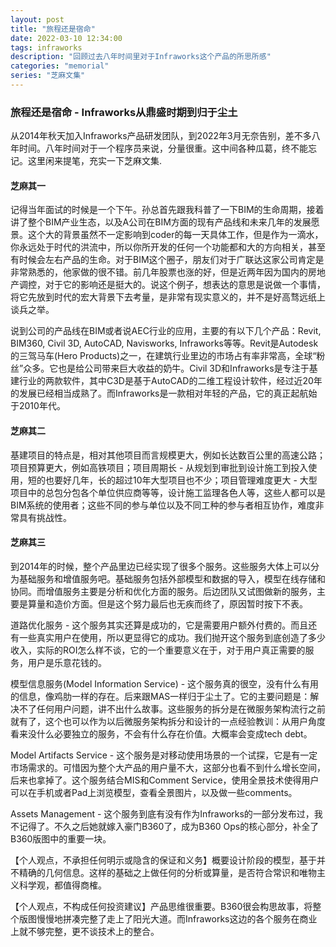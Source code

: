 ```yaml
---
layout: post
title: "旅程还是宿命"
date: 2022-03-10 12:34:00
tags: infraworks
description: "回顾过去八年时间里对于Infraworks这个产品的所思所感"
categories: "memorial"
series: "芝麻文集"
---
```


### 旅程还是宿命  - Infraworks从鼎盛时期到归于尘土

从2014年秋天加入Infraworks产品研发团队，到2022年3月无奈告别，差不多八年时间。八年时间对于一个程序员来说，分量很重。这中间各种瓜葛，终不能忘记。这里闲来提笔，充实一下芝麻文集.

#### 芝麻其一

记得当年面试的时候是一个下午。孙总首先跟我科普了一下BIM的生命周期，接着讲了整个BIM产业生态，以及A公司在BIM方面的现有产品线和未来几年的发展愿景。这个大的背景虽然不一定影响到coder的每一天具体工作，但是作为一滴水，你永远处于时代的洪流中，所以你所开发的任何一个功能都和大的方向相关，甚至有时候会左右产品的生命。对于BIM这个圈子，朋友们对于广联达这家公司肯定是非常熟悉的，他家做的很不错。前几年股票也涨的好，但是近两年因为国内的房地产调控，对于它的影响还是挺大的。说这个例子，想表达的意思是说做一个事情，将它先放到时代的宏大背景下去考量，是非常有现实意义的，并不是好高骛远纸上谈兵之举。

说到公司的产品线在BIM或者说AEC行业的应用，主要的有以下几个产品：Revit, BIM360, Civil 3D, AutoCAD, Navisworks, Infraworks等等。Revit是Autodesk的三驾马车(Hero Products)之一，在建筑行业里边的市场占有率非常高，全球“粉丝”众多。它也是给公司带来巨大收益的奶牛。Civil 3D和Infraworks是专注于基建行业的两款软件，其中C3D是基于AutoCAD的二维工程设计软件，经过近20年的发展已经相当成熟了。而Infraworks是一款相对年轻的产品，它的真正起航始于2010年代。 


#### 芝麻其二

基建项目的特点是，相对其他项目而言规模更大，例如长达数百公里的高速公路；项目预算更大，例如高铁项目；项目周期长 - 从规划到审批到设计施工到投入使用，短的也要好几年，长的超过10年大型项目也不少；项目管理难度更大 - 大型项目中的总包分包各个单位供应商等等，设计施工监理各色人等，这些人都可以是BIM系统的使用者；这些不同的参与单位以及不同工种的参与者相互协作，难度非常具有挑战性。

#### 芝麻其三

到2014年的时候，整个产品里边已经实现了很多个服务。这些服务大体上可以分为基础服务和增值服务吧。基础服务包括外部模型和数据的导入，模型在线存储和协同。而增值服务主要是分析和优化方面的服务。后边团队又试图做新的服务，主要是算量和造价方面。但是这个努力最后也无疾而终了，原因暂时按下不表。


道路优化服务 - 这个服务其实还算是成功的，它是需要用户额外付费的。而且还有一些真实用户在使用，所以更显得它的成功。我们抛开这个服务到底创造了多少收入，实际的ROI怎么样不谈，它的一个重要意义在于，对于用户真正需要的服务，用户是乐意花钱的。

模型信息服务(Model Information Service) - 这个服务真的很空，没有什么有用的信息，像鸡肋一样的存在。后来跟MAS一样归于尘土了。它的主要问题是：解决不了任何用户问题，讲不出什么故事。这些服务的拆分是在微服务架构流行之前就有了，这个也可以作为以后微服务架构拆分和设计的一点经验教训：从用户角度看来没什么必要独立的服务，不会有什么存在价值。大概率会变成tech debt。


Model Artifacts Service - 这个服务是对移动使用场景的一个试探，它是有一定市场需求的。可惜因为整个大产品的用户量不大，这部分也看不到什么增长空间，后来也拿掉了。这个服务结合MIS和Comment Service，使用全景技术使得用户可以在手机或者Pad上浏览模型，查看全景图片，以及做一些comments。

Assets Management - 这个服务到底有没有作为Infraworks的一部分发布过，我不记得了。不久之后她就嫁入豪门B360了，成为B360 Ops的核心部分，补全了B360版图中的重要一块。

【个人观点，不承担任何明示或隐含的保证和义务】概要设计阶段的模型，基于并不精确的几何信息。这样的基础之上做任何的分析或算量，是否符合常识和唯物主义科学观，都值得商榷。

【个人观点，不构成任何投资建议】产品思维很重要。B360很会构思故事，将整个版图慢慢地拼凑完整了走上了阳光大道。而Infraworks这边的各个服务在商业上就不够完整，更不谈技术上的整合。
